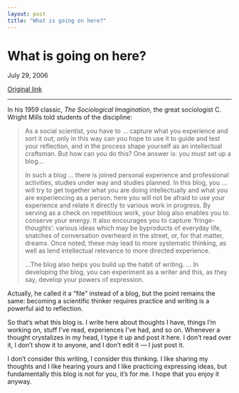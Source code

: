 ```yaml
---
layout: post
title: "What is going on here?"
---
```

What is going on here?
======================

July 29, 2006

[Original link](http://www.aaronsw.com/weblog/about)

* * * * *

In his 1959 classic, *The Sociological Imagination*, the great
sociologist C. Wright Mills told students of the discipline:

> As a social scientist, you have to … capture what you experience and
> sort it out; only in this way can you hope to use it to guide and test
> your reflection, and in the process shape yourself as an intellectual
> craftsman. But how can you do this? One answer is: you must set up a
> blog…
>
> In such a blog … there is joined personal experience and professional
> activities, studies under way and studies planned. In this blog, you …
> will try to get together what you are doing intellectually and what
> you are experiencing as a person. here you will not be afraid to use
> your experience and relate it directly to various work in progress. By
> serving as a check on repetitious work, your blog also enables you to
> conserve your energy. It also encourages you to capture
> ‘fringe-thoughts’: various ideas which may be byproducts of everyday
> life, snatches of conversation overheard in the street, or, for that
> matter, dreams. Once noted, these may lead to more systematic
> thinking, as well as lend intellectual relevance to more directed
> experience.
>
> …The blog also helps you build up the habit of writing. … In
> developing the blog, you can experiment as a writer and this, as they
> say, develop your powers of expression.

Actually, he called it a “file” instead of a blog, but the point remains
the same: becoming a scientific thinker requires practice and writing is
a powerful aid to reflection.

So that’s what this blog is. I write here about thoughts I have, things
I’m working on, stuff I’ve read, experiences I’ve had, and so on.
Whenever a thought crystalizes in my head, I type it up and post it
here. I don’t read over it, I don’t show it to anyone, and I don’t edit
it — I just post it.

I don’t consider this writing, I consider this thinking. I like sharing
my thoughts and I like hearing yours and I like practicing expressing
ideas, but fundamentally this blog is not for you, it’s for me. I hope
that you enjoy it anyway.
